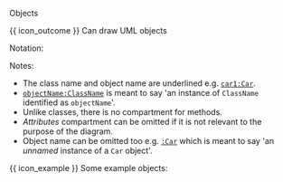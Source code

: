 <span id="title">Objects</span>

<span id="prereqs"></span>

<span id="outcomes">{{ icon_outcome }} Can draw UML objects</span>

<div id="body">

Notation:

<pic src="{{baseUrl}}/uml/objectDiagrams/objects/images/notation.png" height="85" />
<p/>

Notes:
 * The class name and object name are underlined e.g. <u>`car1:Car`</u>.
 * <u>`objectName:ClassName`</u> is meant to say 'an instance of `ClassName` identified as `objectName`'.
 * Unlike classes, there is no compartment for methods.
 * _Attributes_ compartment can be omitted if it is not relevant to the purpose of the diagram.
 * Object name can be omitted too e.g. <u>`:Car`</u> which is meant to say 'an _unnamed_ instance of a `Car` object'.

<box>

{{ icon_example }} Some example objects:

<pic src="{{baseUrl}}/uml/objectDiagrams/objects/images/professorStudent.png" height="65" />
<p/>

</box>

</div>

<div id="extras">

<include src="exercises.md" />

</div>
